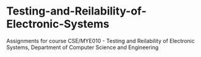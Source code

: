 # Testing-and-Reilability-of-Electronic-Systems

Assignments for course CSE/MYE010 - Testing and Reilability of Electronic Systems, Department of Computer Science and Engineering
